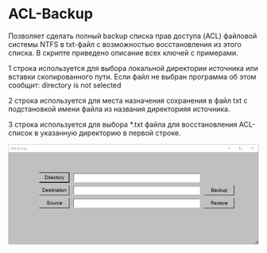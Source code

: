 # ACL-Backup

Позволяет сделать полный backup списка прав доступа (ACL) файловой системы NTFS в txt-файл с возможностью восстановления из этого списка. В скрипте приведено описание всех ключей с примерами.

1 строка используется для выбора локальной директории источника или вставки скопированного пути. Если файл не выбран программа об этом сообщит: directory is not selected

2 строка используется для места назначения сохранения в файл txt с подстановкой имени файла из названия директорияя источника.

3 строка используется для выбора *.txt файла для восстановления ACL-список в указанную директорию в первой строке.

![Image alt](https://github.com/Lifailon/ACL-Backup/blob/rsa/Interface.jpg)
